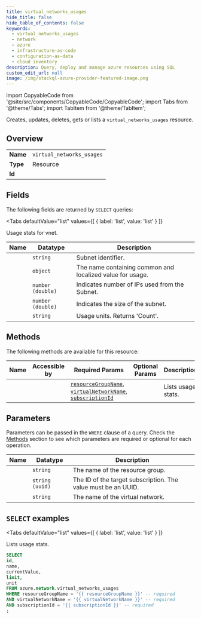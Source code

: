 ```yaml
--- 
title: virtual_networks_usages
hide_title: false
hide_table_of_contents: false
keywords:
  - virtual_networks_usages
  - network
  - azure
  - infrastructure-as-code
  - configuration-as-data
  - cloud inventory
description: Query, deploy and manage azure resources using SQL
custom_edit_url: null
image: /img/stackql-azure-provider-featured-image.png
---
```


import CopyableCode from '@site/src/components/CopyableCode/CopyableCode';
import Tabs from '@theme/Tabs';
import TabItem from '@theme/TabItem';

Creates, updates, deletes, gets or lists a <code>virtual_networks_usages</code> resource.

## Overview
<table><tbody>
<tr><td><b>Name</b></td><td><code>virtual_networks_usages</code></td></tr>
<tr><td><b>Type</b></td><td>Resource</td></tr>
<tr><td><b>Id</b></td><td><CopyableCode code="azure.network.virtual_networks_usages" /></td></tr>
</tbody></table>

## Fields

The following fields are returned by `SELECT` queries:

<Tabs
    defaultValue="list"
    values={[
        { label: 'list', value: 'list' }
    ]}
>
<TabItem value="list">

Usage stats for vnet.

<table>
<thead>
    <tr>
    <th>Name</th>
    <th>Datatype</th>
    <th>Description</th>
    </tr>
</thead>
<tbody>
<tr>
    <td><CopyableCode code="id" /></td>
    <td><code>string</code></td>
    <td>Subnet identifier.</td>
</tr>
<tr>
    <td><CopyableCode code="name" /></td>
    <td><code>object</code></td>
    <td>The name containing common and localized value for usage.</td>
</tr>
<tr>
    <td><CopyableCode code="currentValue" /></td>
    <td><code>number (double)</code></td>
    <td>Indicates number of IPs used from the Subnet.</td>
</tr>
<tr>
    <td><CopyableCode code="limit" /></td>
    <td><code>number (double)</code></td>
    <td>Indicates the size of the subnet.</td>
</tr>
<tr>
    <td><CopyableCode code="unit" /></td>
    <td><code>string</code></td>
    <td>Usage units. Returns 'Count'.</td>
</tr>
</tbody>
</table>
</TabItem>
</Tabs>

## Methods

The following methods are available for this resource:

<table>
<thead>
    <tr>
    <th>Name</th>
    <th>Accessible by</th>
    <th>Required Params</th>
    <th>Optional Params</th>
    <th>Description</th>
    </tr>
</thead>
<tbody>
<tr>
    <td><a href="#list"><CopyableCode code="list" /></a></td>
    <td><CopyableCode code="select" /></td>
    <td><a href="#parameter-resourceGroupName"><code>resourceGroupName</code></a>, <a href="#parameter-virtualNetworkName"><code>virtualNetworkName</code></a>, <a href="#parameter-subscriptionId"><code>subscriptionId</code></a></td>
    <td></td>
    <td>Lists usage stats.</td>
</tr>
</tbody>
</table>

## Parameters

Parameters can be passed in the `WHERE` clause of a query. Check the [Methods](#methods) section to see which parameters are required or optional for each operation.

<table>
<thead>
    <tr>
    <th>Name</th>
    <th>Datatype</th>
    <th>Description</th>
    </tr>
</thead>
<tbody>
<tr id="parameter-resourceGroupName">
    <td><CopyableCode code="resourceGroupName" /></td>
    <td><code>string</code></td>
    <td>The name of the resource group.</td>
</tr>
<tr id="parameter-subscriptionId">
    <td><CopyableCode code="subscriptionId" /></td>
    <td><code>string (uuid)</code></td>
    <td>The ID of the target subscription. The value must be an UUID.</td>
</tr>
<tr id="parameter-virtualNetworkName">
    <td><CopyableCode code="virtualNetworkName" /></td>
    <td><code>string</code></td>
    <td>The name of the virtual network.</td>
</tr>
</tbody>
</table>

## `SELECT` examples

<Tabs
    defaultValue="list"
    values={[
        { label: 'list', value: 'list' }
    ]}
>
<TabItem value="list">

Lists usage stats.

```sql
SELECT
id,
name,
currentValue,
limit,
unit
FROM azure.network.virtual_networks_usages
WHERE resourceGroupName = '{{ resourceGroupName }}' -- required
AND virtualNetworkName = '{{ virtualNetworkName }}' -- required
AND subscriptionId = '{{ subscriptionId }}' -- required
;
```
</TabItem>
</Tabs>
